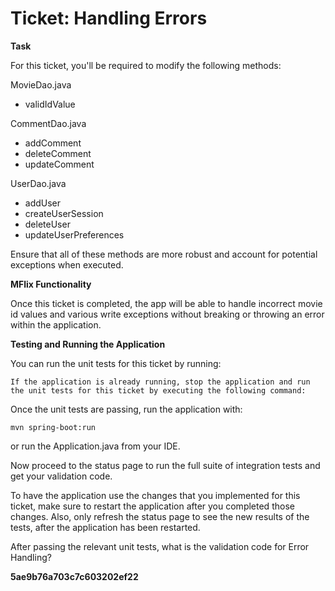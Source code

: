 # Ticket: Handling Errors

**Task**

For this ticket, you'll be required to modify the following methods:

MovieDao.java

- validIdValue

CommentDao.java

- addComment
- deleteComment
- updateComment

UserDao.java

- addUser
- createUserSession
- deleteUser
- updateUserPreferences

Ensure that all of these methods are more robust and account for potential exceptions when executed.

**MFlix Functionality**

Once this ticket is completed, the app will be able to handle incorrect movie id values and various write exceptions without breaking or throwing an error within the application.

**Testing and Running the Application**

You can run the unit tests for this ticket by running:

```
If the application is already running, stop the application and run the unit tests for this ticket by executing the following command:
```

Once the unit tests are passing, run the application with:

```
mvn spring-boot:run
```

or run the Application.java from your IDE.

Now proceed to the status page to run the full suite of integration tests and get your validation code.

To have the application use the changes that you implemented for this ticket, make sure to restart the application after you completed those changes. Also, only refresh the status page to see the new results of the tests, after the application has been restarted.

After passing the relevant unit tests, what is the validation code for Error Handling?

**5ae9b76a703c7c603202ef22**
